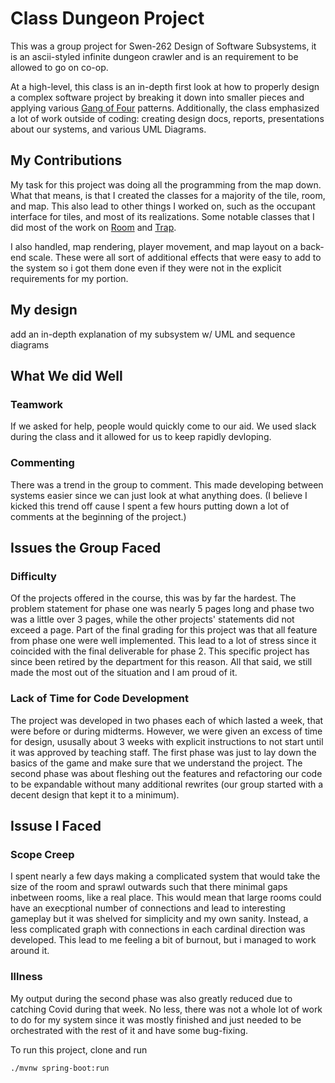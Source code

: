 # Class Dungeon Project

This was a group project for Swen-262 Design of Software Subsystems, it is an ascii-styled infinite dungeon crawler and is an requirement to be allowed to go on co-op.

At a high-level, this class is an in-depth first look at how to properly design a complex software project by breaking it down into smaller pieces and applying various [Gang of Four](https://en.wikipedia.org/wiki/Design_Patterns) patterns. Additionally, the class emphasized a lot of work outside of coding: creating design docs, reports, presentations about our systems, and various UML Diagrams. 

## My Contributions

My task for this project was doing all the programming from the map down. What that means, is that I created the classes for a majority of the tile, room, and map. This also lead to other things I worked on, such as the occupant interface for tiles, and most of its realizations. Some notable classes that I did most of the work on [Room](https://github.com/DannyCato/ClassDungeonCrawler/blob/main/src/main/java/edu/rit/swen262/domain/DungeonPiece/Room.java) and [Trap](https://github.com/DannyCato/ClassDungeonCrawler/blob/main/src/main/java/edu/rit/swen262/domain/Trap.java).

I also handled, map rendering, player movement, and map layout on a back-end scale. These were all sort of additional effects that were easy to add to the system so i got them done even if they were not in the explicit requirements for my portion.

## My design
add an in-depth explanation of my subsystem w/ UML and sequence diagrams

## What We did Well

### Teamwork

If we asked for help, people would quickly come to our aid. We used slack during the class and it allowed for us to keep rapidly devloping.

### Commenting

There was a trend in the group to comment. This made developing between systems easier since we can just look at what anything does. (I believe I kicked this trend off cause I spent a few hours putting down a lot of comments at the beginning of the project.)

## Issues the Group Faced

### Difficulty

Of the projects offered in the course, this was by far the hardest. The problem statement for phase one was nearly 5 pages long and phase two was a little over 3 pages, while the other projects' statements did not exceed a page. Part of the final grading for this project was that all feature from phase one were well implemented. This lead to a lot of stress since it coincided with the final deliverable for phase 2. This specific project has since been retired by the department for this reason. All that said, we still made the most out of the situation and I am proud of it.

### Lack of Time for Code Development

The project was developed in two phases each of which lasted a week, that were before or during midterms. However, we were given an excess of time for design, ususally about 3 weeks with explicit instructions to not start until it was approved by teaching staff. The first phase was just to lay down the basics of the game and make sure that we understand the project. The second phase was about fleshing out the features and refactoring our code to be expandable without many additional rewrites (our group started with a decent design that kept it to a minimum).

## Issuse I Faced

### Scope Creep

I spent nearly a few days making a complicated system that would take the size of the room and sprawl outwards such that there minimal gaps inbetween rooms, like a real place. This would mean that large rooms could have an execptional number of connections and lead to interesting gameplay but it was shelved for simplicity and my own sanity. Instead, a less complicated graph with connections in each cardinal direction was developed. This lead to me feeling a bit of burnout, but i managed to work around it.

### Illness

My output during the second phase was also greatly reduced due to catching Covid during that week. No less, there was not a whole lot of work to do for my system since it was mostly finished and just needed to be orchestrated with the rest of it and have some bug-fixing.

To run this project, clone and run 
```shell
./mvnw spring-boot:run
```
